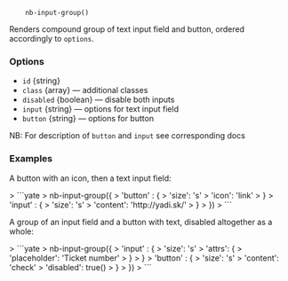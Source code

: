 ```
    nb-input-group()
```

Renders compound group of text input field and button, ordered accordingly to `options`.

### Options

* `id` {string}
* `class` {array} — additional classes
* `disabled` {boolean} — disable both inputs
* `input` {string} — options for text input field
* `button` {string} — options for button

NB: For description of `button` and `input` see corresponding docs

### Examples

A button with an icon, then a text input field:

<div example="input-group1"/>
> ```yate
> nb-input-group({
>    'button' : {
>        'size': 's'
>        'icon': 'link'
>    }
>    'input' : {
>        'size': 's'
>        'content': 'http://yadi.sk/'
>    }
> })
> ```

A group of an input field and a button with text, disabled altogether as a whole:

<div example="input-group"/>
> ```yate
> nb-input-group({
>    'input' : {
>        'size': 's'
>        'attrs': {
>            'placeholder': 'Ticket number'
>        }
>    }
>    'button' : {
>        'size': 's'
>        'content': 'check'
>        'disabled': true()
>    }
> })
> ```